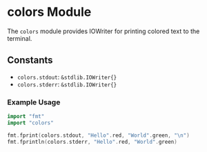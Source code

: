 # colors Module

The `colors` module provides IOWriter for printing colored text to the terminal.

## Constants
- `colors.stdout`: `&stdlib.IOWriter{}`
- `colors.stderr`: `&stdlib.IOWriter{}`

### Example Usage

```go
import "fmt"
import "colors"

fmt.fprint(colors.stdout, "Hello".red, "World".green, "\n")
fmt.fprintln(colors.stderr, "Hello".red, "World".green)
```